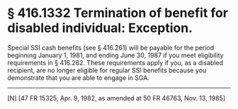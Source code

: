 # § 416.1332   Termination of benefit for disabled individual: Exception.

Special SSI cash benefits (see § 416.261) will be payable for the period beginning January 1, 1981, and ending June 30, 1987 if you meet eligibility requirements in § 416.262. These requirements apply if you, as a disabled recipient, are no longer eligible for regular SSI benefits because you demonstrate that you are able to engage in SGA.



---

[N] [47 FR 15325, Apr. 9, 1982, as amended at 50 FR 46763, Nov. 13, 1985]




